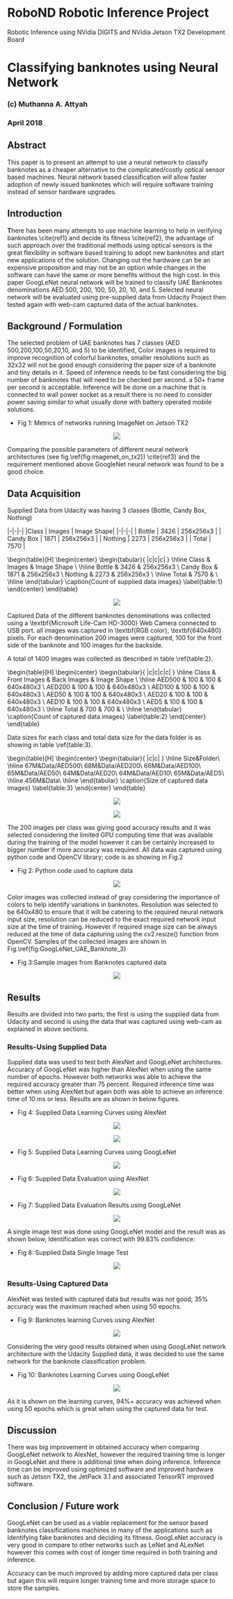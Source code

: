 # RoboND Robotic Inference Project

Robotic Inference using NVidia DIGITS and NVidia Jetson TX2 Development Board

# Classifying banknotes using Neural Network
### (c) Muthanna A. Attyah 
### April 2018

## Abstract
This paper is to present an attempt to use a neural network to classify banknotes as a cheaper alternative to the complicated/costly optical sensor based machines. Neural network based classification will allow faster adoption of newly issued banknotes which will require software training instead of sensor hardware upgrades.

## Introduction

**T**here has been many attempts to use machine learning to help in verifying banknotes \cite{ref1} and decide its fitness \cite{ref2}, the advantage of such approach over the traditional methods using optical sensors is the great flexibility in software based training to adopt new banknotes and start new applications of the solution. Changing out the hardware can be an expensive proposition and may not be an option while changes in the software can have the same or more benefits without the high cost. In this paper GoogLeNet neural network will be trained to classify UAE Banknotes denominations AED 500, 200, 100, 50, 20, 10, and 5. Selected neural network will be evaluated using pre-supplied data from Udacity Project then tested again with web-cam captured data of the actual banknotes.

## Background / Formulation

The selected problem of UAE banknotes has 7 classes (AED 500,200,100,50,20,10, and 5) to be identified, Color images is required to improve recognition of colorful banknotes, smaller resolutions such as 32x32 will not be good enough considering the paper size of a banknote and tiny details in it. Speed of inference needs to be fast considering the big number of banknotes that will need to be checked per second. a 50+ frame per second is acceptable. Inference will be done on a machine that is connected to wall power socket as a result there is no need to consider power saving similar to what usually done with battery operated mobile solutions.

* Fig 1: Metrics of networks running ImageNet on Jetson TX2
<p align="center"> <img src="./misc/imagenet_on_tx2.png"> </p>

Comparing the possible parameters of different neural network architectures (see fig.\ref{fig:imagenet_on_tx2}) \cite{ref3} and the requirement mentioned above GoogleNet neural network was found to be a good choice.

## Data Acquisition

Supplied Data from Udacity was having 3 classes (Bottle, Candy Box, Nothing) 

|-|-|-|
|Class | Images | Image Shape|
|-|-|-|
| Bottle | 3426 | 256x256x3 |
| Candy Box | 1871 | 256x256x3 | 
| Nothing | 2273 | 256x256x3 |
| Total | 7570 |

\begin{table}[H]
\begin{center}
\begin{tabular}{ |c|c|c| } 
 \hline
 Class & Images & Image Shape \\
 \hline
 Bottle & 3426 & 256x256x3 \\ 
 Candy Box & 1871 & 256x256x3 \\ 
 Nothing & 2273 & 256x256x3 \\
 \hline
 Total & 7570 & \\
 \hline
\end{tabular}
\caption{Count of supplied data images}
\label{table:1}
\end{center}
\end{table}

<p align="center"> <img src="./misc/supplied_data_1.png"> </p>

Captured Data of the different banknotes denominations was collected using a \textbf{Microsoft Life-Cam HD-3000} Web Camera connected to USB port. all images was captured in \textbf{RGB color}, \textbf{640x480} pixels. For each denomination 200 images were captured, 100 for the front side of the banknote and 100 images for the backside.

A total of 1400 images was collected as described in table \ref{table:2}.

\begin{table}[H]
\begin{center}
\begin{tabular}{ |c|c|c|c| } 
 \hline
 Class & Front Images & Back Images & Image Shape \\
 \hline
 AED500 & 100 & 100 & 640x480x3 \\ 
 AED200 & 100 & 100 & 640x480x3 \\ 
 AED100 & 100 & 100 & 640x480x3 \\
 AED50 & 100 & 100 & 640x480x3 \\
 AED20 & 100 & 100 & 640x480x3 \\
 AED10 & 100 & 100 & 640x480x3 \\
 AED5 & 100 & 100 & 640x480x3 \\
 \hline
 Total & 700 & 700 & \\
 \hline
\end{tabular}
\caption{Count of captured data images}
\label{table:2}
\end{center}
\end{table}

Data sizes for each class and total data size for the data folder is as showing in table \ref{table:3}.

\begin{table}[H]
\begin{center}
\begin{tabular}{ |c|c| } 
   \hline
   Size&Folder\\
   \hline
	67M&Data/AED500\\ 
	68M&Data/AED200\\ 
	66M&Data/AED100\\ 
	65M&Data/AED50\\ 
	64M&Data/AED20\\ 
	64M&Data/AED10\\ 
	65M&Data/AED5\\
    \hline
	456M&Data\\ 
	\hline
\end{tabular}
\caption{Size of captured data images}
\label{table:3}
\end{center}
\end{table}

<p align="center"> <img src="./misc/banknotes_googlenet_2.png"> </p>
<p align="center"> <img src="./misc/banknotes_googlenet_4.png"> </p>

The 200 images per class was giving good accuracy results and it was selected considering the limited GPU computing time that was available during the training of the model however it can be certainly increased to bigger number if more accuracy was required. All data was captured using python code and OpenCV library; code is as showing in Fig.2

* Fig 2: Python code used to capture data
<p align="center"> <img src="./misc/code.png"> </p>


Color images was collected instead of gray considering the importance of colors to help identify variations in banknotes. Resolution was selected to be 640x480 to ensure that it will be catering to the required neural network input size, resolution can be reduced to the exact required network input size at the time of training. However if required image size can be always reduced at the time of data capturing using the cv2.resize() function from OpenCV. Samples of the collected images are shown in Fig.\ref{fig:GoogLeNet_UAE_Banknote_3}


* Fig 3:Sample images from Banknotes captured data
<p align="center"> <img src="./misc/banknotes_googlenet_3.png"> </p>

## Results

Results are divided into two parts; the first is using the supplied data from Udacity and second is using the data that was captured using web-cam as explained in above sections.

### Results-Using Supplied Data

Supplied data was used to test both AlexNet and GoogLeNet architectures. Accuracy of GoogLeNet was higher than AlexNet when using the same number of epochs. However both networks was able to achieve the required accuracy greater than 75 percent. Required inference time was better when using AlexNet but again both was able to achieve an inference time of 10 ms or less. Results are as shown in below figures.

* Fig 4: Supplied Data Learning Curves using AlexNet
<p align="center"> <img src="./misc/supplied_data_7.png"> </p>
<p align="center"> <img src="./misc/supplied_data_3.png"> </p>

* Fig 5: Supplied Data Learning Curves using GoogLeNet
<p align="center"> <img src="./misc/supplied_data_2.png"> </p>

* Fig 6: Supplied Data Evaluation using AlexNet
<p align="center"> <img src="./misc/supplied_data_6.png"> </p>

* Fig 7: Supplied Data Evaluation Results using GoogLeNet
<p align="center"> <img src="./misc/supplied_data_4.png"> </p>

A single image test was done using GoogLeNet model and the result was as shown below, Identification was correct with 99.83\% confidence:

* Fig 8: Supplied Data Single Image Test
<p align="center"> <img src="./misc/supplied_data_5.png"> </p>

### Results-Using Captured Data

 AlexNet was tested with captured data but results was not good; 35\% accuracy was the maximum reached when using 50 epochs. 

* Fig 9: Banknotes learning Curves using AlexNet
<p align="center"> <img src="./misc/banknotes_alexnet_1.png"> </p>

Considering the very good results obtained when using GoogLeNet network architecture with the Udacity Supplied data, it was decided to use the same network for the banknote classification problem.

* Fig 10: Banknotes Learning Curves using GoogLeNet
<p align="center"> <img src="./misc/banknotes_googlenet_1.png"> </p>

As it is shown on the learning curves, 94\%+ accuracy was achieved when using 50 epochs which is great when using the captured data for test. 

## Discussion

There was big improvement in obtained accuracy when comparing GoogLeNet network to AlexNet, however the required training time is longer in GoogLeNet and there is additional time when doing inference. Inference time can be improved using optimized software and improved hardware such as Jetson TX2, the JetPack 3.1 and associated TensorRT improved software.

## Conclusion / Future work
GoogLeNet can be used as a viable replacement for the sensor based banknotes classifications machines in many of the applications such as Identifying fake banknotes and deciding its fitness. GoogLeNet accuracy is very good in compare to other networks such as LeNet and ALexNet however this comes with cost of longer time required in both training and inference.

Accuracy can be much improved by adding more captured data per class but again this will require longer training time and more storage space to store the samples.



